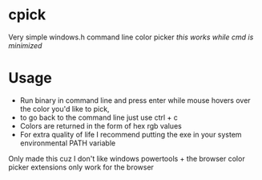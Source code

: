 # cpick
Very simple windows.h command line color picker
*this works while cmd is minimized*

# Usage
- Run binary in command line and press enter while mouse hovers over the color you'd like to pick,
- to go back to the command line just use ctrl + c
- Colors are returned in the form of hex rgb values
- For extra quality of life I recommend putting the exe in your system environmental PATH variable

Only made this cuz I don't like windows powertools + the browser color picker extensions only work for the browser
